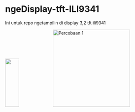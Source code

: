 # ngeDisplay-tft-ILI9341
Ini untuk repo ngetampilin di display 3,2 tft ili9341

<img src="https://github.com/user-attachments/assets/51245781-d947-4f1a-8118-426ef1269004" width=30% height=20%>
<img src="https://github.com/user-attachments/assets/b271bbe7-b05e-4179-a5b9-68d5531d21a6" alt="Percobaan 1" width="250"/>
